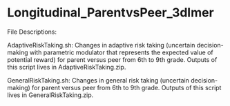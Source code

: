 # Longitudinal_ParentvsPeer_3dlmer

File Descriptions:

AdaptiveRiskTaking.sh: 
Changes in adaptive risk taking (uncertain decision-making with parametric modulator that represents the expected value of potential reward) for parent versus peer from 6th to 9th grade. Outputs of this script lives in AdaptiveRiskTaking.zip.

GeneralRiskTaking.sh:
Changes in general risk taking (uncertain decision-making) for parent versus peer from 6th to 9th grade. Outputs of this script lives in GeneralRiskTaking.zip.

